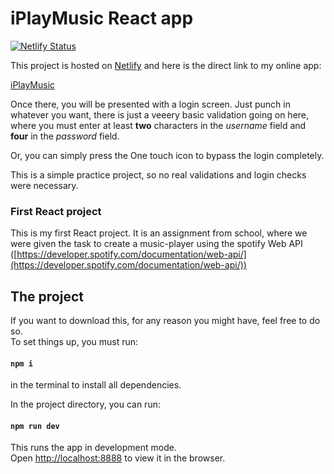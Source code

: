 # iPlayMusic React app

[![Netlify Status](https://api.netlify.com/api/v1/badges/b67fa151-72ac-4857-b5d2-ea5c9cbfe78f/deploy-status)](https://app.netlify.com/sites/bqardi-iplaymusic/deploys)

This project is hosted on [Netlify](https://www.netlify.com/) and here is the direct link to my online app:

[iPlayMusic](https://bqardi-iplaymusic.netlify.app/)

Once there, you will be presented with a login screen.
Just punch in whatever you want, there is just a veeery basic validation going on here, where you must enter at least **two** characters in the _username_ field and **four** in the _password_ field.

Or, you can simply press the One touch icon to bypass the login completely.

This is a simple practice project, so no real validations and login checks were necessary.

### First React project

This is my first React project. It is an assignment from school, where we were given the task to create a music-player using the spotify Web API ([https://developer.spotify.com/documentation/web-api/](https://developer.spotify.com/documentation/web-api/))

## The project

If you want to download this, for any reason you might have, feel free to do so.\
To set things up, you must run:

#### `npm i`

in the terminal to install all dependencies.

In the project directory, you can run:

#### `npm run dev`

This runs the app in development mode.\
Open [http://localhost:8888](http://localhost:8888) to view it in the browser.
